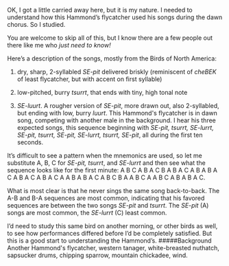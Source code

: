 OK, I got a little carried away here, but it is my nature. I needed to understand how this Hammond’s flycatcher used his songs during the dawn chorus. So I studied.

You are welcome to skip all of this, but I know there are a few people out there like me who _just need to know!_

Here’s a description of the songs, mostly from the Birds of North America:

1) dry, sharp, 2-syllabled _SE-pit_ delivered briskly (reminiscent of _cheBEK_ of least flycatcher, but with accent on first syllable)

2) low-pitched, burry _tsurrt_, that ends with tiny, high tonal note

3) _SE-luurt_. A rougher version of _SE-pit_, more drawn out, also 2-syllabled, but ending with low, burry _luurt_.
This Hammond's flycatcher is in dawn song, competing with another male in the background. I hear his three expected songs, this sequence beginning with _SE-pit, tsurrt, SE-lurrt, SE-pit, tsurrt, SE-pit, SE-lurrt, tsurrt, SE-pit_, all during the first ten seconds.
 
It’s difficult to see a pattern when the mnemonics are used, so let me substitute A, B, C for _SE-pit, tsurrt_, and _SE-lurrt_ and then see what the sequence looks like for the first minute: A B C A B A C B A B A C A B A B A C A B A C A B A C A A B A B A C A B C B A A B C A A B C A B A B A C.
 
What is most clear is that he never sings the same song back-to-back. The A-B and B-A sequences are most common, indicating that his favored sequences are between the two songs _SE-pit_ and _tsurrt_. The _SE-pit_ (A) songs are most common, the _SE-lurrt_ (C) least common.
 

I’d need to study this same bird on another morning, or other birds as well, to see how performances differed before I’d be completely satisfied. But this is a good start to understanding the Hammond’s. 
#####Background
Another Hammond's flycatcher, western tanager, white-breasted nuthatch, sapsucker drums, chipping sparrow, mountain chickadee, wind.
